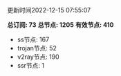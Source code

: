 更新时间2022-12-15 07:55:07

**总订阅: 73**
**总节点: 1205**
**有效节点: 410**
- ss节点: 167
- trojan节点: 52
- v2ray节点: 190
- ssr节点: 1
